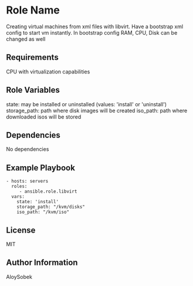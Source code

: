 Role Name
=========

Creating virtual machines from xml files with libvirt.
Have a bootstrap xml config to start vm instantly.
In bootstrap config RAM, CPU, Disk can be changed as well

Requirements
------------

CPU with virtualization capabilities

Role Variables
--------------

state: may be installed or uninstalled (values: 'install' or 'uninstall')
storage_path: path where disk images will be created
iso_path: path where downloaded isos will be stored

Dependencies
------------

No dependencies

Example Playbook
----------------

    - hosts: servers
      roles:
         - ansible.role.libvirt
      vars:
        state: 'install'
        storage_path: "/kvm/disks"
        iso_path: "/kvm/iso"

License
-------

MIT

Author Information
------------------

AloySobek
